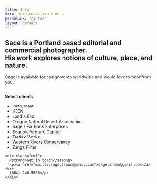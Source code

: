 ```yaml
---
title: Info
date: 2017-06-22 17:01:00 Z
permalink: "/info/"
layout: default
---
```


<div class="info v-center">
  <h2>Sage is a Portland based editorial and commercial photographer.<br>
     His work explores notions of culture, place, and nature.</h2>

  <p>Sage is available for assignments worldwide and would love to hear from you.</p>
  <div class="blip"> &nbsp; </div>
    <div class="col">
      <strong>Select clients</strong>
      <ul>
        <li>Instrument</li>
        <li>KEEN</li>
        <li>Land's End</li>
        <li>Oregon Natural Desert Association</li>
        <li>Sage / Far Bank Enterprises</li>
        <li>Sequoia Venture Capital</li>
        <li>Tretiak Works</li>
        <li>Western Rivers Conservancy</li>
        <li>Zangs Films</li>
      </ul>
    </div>

    <div class="col">
      <strong>Get in touch</strong>
      <p><a href="mailto:sage.brown@gmail.com">sage.brown@gmail.com</a><br>
      (804) 248-9586</p>
    </div>

</div>
